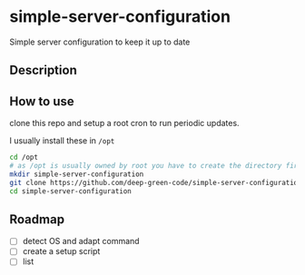 # simple-server-configuration
Simple server configuration to keep it up to date

## Description



## How to use

clone this repo and setup a root cron to run periodic updates.

I usually install these in `/opt`

```bash
cd /opt
# as /opt is usually owned by root you have to create the directory first
mkdir simple-server-configuration
git clone https://github.com/deep-green-code/simple-server-configuration.git
cd simple-server-configuration
```

## Roadmap

- [ ] detect OS and adapt command
- [ ] create a setup script
- [ ] list 
